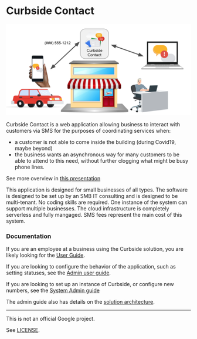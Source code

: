 # Curbside Contact

[![overview](docs/images/overview.png)](https://docs.google.com/presentation/d/e/2PACX-1vRMEaFPfyFg2QjoLPXyQUOqPC4vdJvFM0MXoKYcwoK7Uc579TwFLeLtyIE69dX0meHfz1FqAta5-ZFr/pub?start=false&loop=false&delayms=3000)

Curbside Contact is a web application allowing business to interact with customers via SMS for the purposes of coordinating services when:


*   a customer is not able to come inside the building (during Covid19, maybe beyond)
*   the business wants an asynchronous way for many customers to be able to attend to this need, without further clogging what might be busy phone lines.

See more overview in [this presentation](https://docs.google.com/presentation/d/e/2PACX-1vRMEaFPfyFg2QjoLPXyQUOqPC4vdJvFM0MXoKYcwoK7Uc579TwFLeLtyIE69dX0meHfz1FqAta5-ZFr/pub?start=false&loop=false&delayms=3000)

This application is designed for small businesses of all types. The software is designed to be set up by an SMB IT consulting and is designed to be multi-tenant. No coding skills are required.
One instance of the system can support multiple businesses. The cloud infrastructure is completely serverless and fully mangaged. SMS fees represent the main cost of this system.

### Documentation

If you are an employee at a business using the Curbside solution, you are likely looking for the [User Guide](docs/userguide.md).

If you are looking to configure the behavior of the application, such as setting statuses, see the [Admin user guide](docs/admin-user.md).

If you are looking to set up an instance of Curbside, or configure new numbers, see the [System Admin guide](docs/admin-system.md)

The admin guide also has details on the [solution architecture](https://github.com/ptone/curbside/blob/main/docs/admin-system.md#architecture-and-security).

--- 

This is not an official Google project.

See [LICENSE](LICENSE.md).
